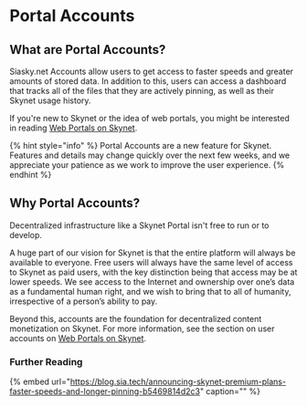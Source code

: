 # Portal Accounts

## What are Portal Accounts?

Siasky.net Accounts allow users to get access to faster speeds and greater amounts of stored data. In addition to this, users can access a dashboard that tracks all of the files that they are actively pinning, as well as their Skynet usage history.

If you're new to Skynet or the idea of web portals, you might be interested in reading [Web Portals on Skynet](../getting-started/web-portals-on-skynet.md).

{% hint style="info" %}
Portal Accounts are a new feature for Skynet. Features and details may change quickly over the next few weeks, and we appreciate your patience as we work to improve the user experience.
{% endhint %}

## Why Portal Accounts?

Decentralized infrastructure like a Skynet Portal isn't free to run or to develop.

A huge part of our vision for Skynet is that the entire platform will always be available to everyone. Free users will always have the same level of access to Skynet as paid users, with the key distinction being that access may be at lower speeds. We see access to the Internet and ownership over one’s data as a fundamental human right, and we wish to bring that to all of humanity, irrespective of a person’s ability to pay.

Beyond this, accounts are the foundation for decentralized content monetization on Skynet. For more information, see the section on user accounts on [Web Portals on Skynet](../getting-started/web-portals-on-skynet.md#user-accounts).

### Further Reading

{% embed url="https://blog.sia.tech/announcing-skynet-premium-plans-faster-speeds-and-longer-pinning-b5469814d2c3" caption="" %}


